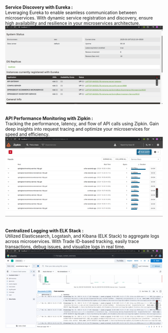 **Service Discovery with Eureka :**
<br>
Leveraging Eureka to enable seamless communication between microservices. With dynamic service registration and discovery, ensure high availability and resilience in your microservices architecture.
<br>
![alt text](https://github.com/Roshankumar0808/SpringBoot_MicroServices/blob/master/eureka_cloud.png)
<br>
<br>
<br>
**API Performance Monitoring with Zipkin :**
<br>
Tracking the performance, latency, and flow of API calls using Zipkin. Gain deep insights into request tracing and optimize your microservices for speed and efficiency.
<br>
![alt text](https://github.com/Roshankumar0808/SpringBoot_MicroServices/blob/master/zipkin_microservice.png)
<br>
<br>
<br>
**Centralized Logging with ELK Stack :**
<br>
Utilized Elasticsearch, Logstash, and Kibana (ELK Stack) to aggregate logs across microservices. With Trade ID-based tracking, easily trace transactions, debug issues, and visualize logs in real time.
<br>
![alt text](https://github.com/Roshankumar0808/SpringBoot_MicroServices/blob/master/kibana_logs.png)
<br>
<br>
<br>
